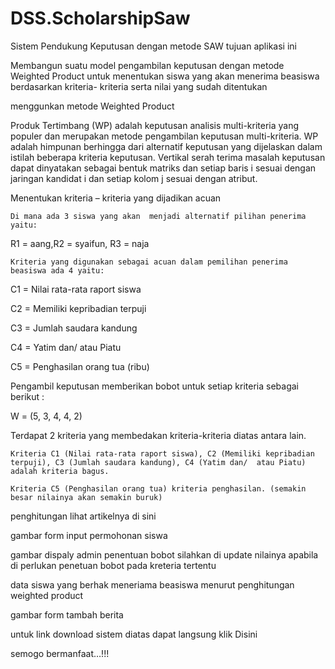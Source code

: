 # DSS.ScholarshipSaw
Sistem Pendukung Keputusan dengan metode SAW
tujuan aplikasi ini

Membangun suatu model pengambilan keputusan dengan metode Weighted Product untuk menentukan siswa yang akan menerima beasiswa berdasarkan kriteria- kriteria serta nilai yang sudah ditentukan

menggunkan metode Weighted Product

Produk Tertimbang (WP) adalah keputusan analisis multi-kriteria yang populer dan merupakan metode pengambilan  keputusan  multi-kriteria. WP adalah himpunan berhingga dari alternatif keputusan yang dijelaskan dalam istilah  beberapa kriteria keputusan. Vertikal serah terima masalah keputusan  dapat dinyatakan sebagai bentuk  matriks dan setiap baris i sesuai dengan jaringan kandidat i dan setiap kolom j sesuai dengan atribut.

Menentukan kriteria – kriteria yang dijadikan acuan

    Di mana ada 3 siswa yang akan  menjadi alternatif pilihan penerima yaitu:

R1 = aang,R2 = syaifun, R3 = naja

    Kriteria yang digunakan sebagai acuan dalam pemilihan penerima beasiswa ada 4 yaitu:

C1  =  Nilai rata-rata raport siswa

C2  =  Memiliki kepribadian terpuji

C3  =  Jumlah saudara kandung

C4  =  Yatim dan/  atau Piatu

C5  = Penghasilan orang tua (ribu)

Pengambil keputusan memberikan bobot untuk setiap kriteria  sebagai berikut :

W = (5, 3, 4, 4, 2)

Terdapat 2 kriteria yang membedakan kriteria-kriteria diatas antara lain.

    Kriteria C1 (Nilai rata-rata raport siswa), C2 (Memiliki kepribadian terpuji), C3 (Jumlah saudara kandung), C4 (Yatim dan/  atau Piatu) adalah kriteria bagus.

    Kriteria C5 (Penghasilan orang tua) kriteria penghasilan. (semakin besar nilainya akan semakin buruk)

penghitungan lihat artikelnya di sini

gambar form input  permohonan siswa

gambar dispaly admin penentuan bobot silahkan di update nilainya apabila di perlukan penetuan bobot pada kreteria tertentu

data siswa yang berhak meneriama beasiswa menurut penghitungan weighted product

gambar form tambah berita

untuk link download sistem diatas dapat langsung klik Disini

semogo bermanfaat…!!!
